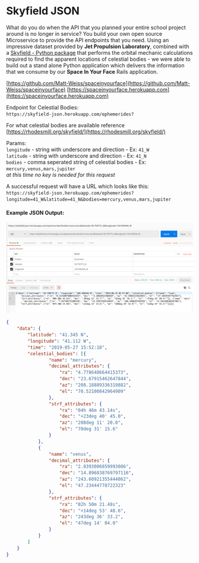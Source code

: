 # Skyfield JSON

What do you do when the API that you planned your entire school project around is no longer in service? You build your own open source Microservice to provide the API endpoints that you need. Using an impressive dataset provided by **Jet Propulsion Laboratory**, combined with a [Skyfield - Python package](https://pypi.org/project/skyfield/) that performs the orbital mechanic calculations required to find the apparent locations of celestial bodies  - we were able to build out a stand alone Python application which delivers the information that we consume by our **Space In Your Face** Rails application.

[https://github.com/Matt-Weiss/spaceinyourface](https://github.com/Matt-Weiss/spaceinyourface)
[https://spaceinyourface.herokuapp.com](https://spaceinyourface.herokuapp.com)

Endpoint for Celestial Bodies:\
`https://skyfield-json.herokuapp.com/ephemerides?`

For what celestial bodies are available reference
[https://rhodesmill.org/skyfield/](https://rhodesmill.org/skyfield/)

Params:\
`longitude` - string with underscore and direction - Ex: `41_W`\
`latitude` - string with underscore and direction - Ex: `41_N`\
`bodies` - comma seperated string of celestial bodies - Ex: `mercury,venus,mars,jupiter`\
*at this time no key is needed for this request*

A successful request will have a URL which looks like this: \
`https://skyfield-json.herokuapp.com/ephemerides?longitude=41_W&latitude=41_N&bodies=mercury,venus,mars,jupiter`

#### Example JSON Output:

<img src='skyfield_json_postman.png' width='700px'>

```json
{
	"data": {
		"latitude": "41.345 N",
		"longitude": "41.112 W",
		"time": "2019-05-27 15:52:18",
		"celestial_bodies": [{
				"name": "mercury",
				"decimal_attributes": {
					"ra": "4.778648664415373",
					"dec": "23.67915462647844",
					"az": "208.18889336319882",
					"el": "70.52100842964909"
				},
				"strf_attributes": {
					"ra": "04h 46m 43.14s",
					"dec": "+23deg 40' 45.0",
					"az": "208deg 11' 20.0",
					"el": "70deg 31' 15.6"
				}
			},
			{
				"name": "venus",
				"decimal_attributes": {
					"ra": "2.8393006859993086",
					"dec": "14.896838769797116",
					"az": "243.60921355444862",
					"el": "47.23444778722323"
				},
				"strf_attributes": {
					"ra": "02h 50m 21.48s",
					"dec": "+14deg 53' 48.6",
					"az": "243deg 36' 33.2",
					"el": "47deg 14' 04.0"
				}
			}
		]
	}
}
```
